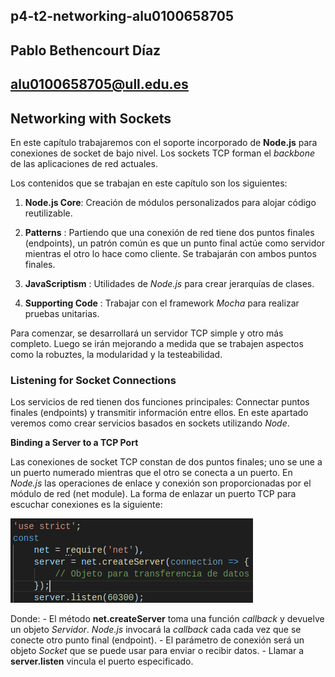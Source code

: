 ## p4-t2-networking-alu0100658705
## Pablo Bethencourt Díaz
## alu0100658705@ull.edu.es


## Networking with Sockets

En este capítulo trabajaremos con el soporte incorporado de **Node.js** para conexiones de socket de bajo nivel. Los sockets TCP forman el *backbone* de las aplicaciones de red actuales.

Los contenidos que se trabajan en este capítulo son los siguientes:

1. **Node.js Core**: Creación de módulos personalizados para alojar código reutilizable.

2. **Patterns** : Partiendo que una conexión de red tiene dos puntos finales (endpoints), un patrón común es que un punto final actúe como servidor mientras el otro lo hace como cliente. Se trabajarán con ambos puntos finales.

3. **JavaScriptism** : Utilidades de *Node.js* para crear jerarquías de clases.

4. **Supporting Code** : Trabajar con el framework *Mocha* para realizar pruebas unitarias.

Para comenzar, se desarrollará un servidor TCP simple y otro más completo. Luego se irán mejorando a medida que se trabajen aspectos como la robuztes, la modularidad y la testeabilidad.

### Listening for Socket Connections

 Los servicios de red tienen dos funciones principales: Connectar puntos finales (endpoints) y transmitir información entre ellos. En este apartado veremos como crear servicios basados en sockets utilizando *Node*.

**Binding a Server to a TCP Port**

Las conexiones de socket TCP constan de dos puntos finales; uno se une a un puerto numerado mientras que el otro se conecta a un puerto. En *Node.js* las operaciones de enlace y conexión son proporcionadas por el módulo de red (net module). La forma de enlazar un puerto TCP para escuchar conexiones es la siguiente:

![imagen01](images/cap01.png)

Donde:
    - El método **net.createServer** toma una función *callback* y devuelve un objeto *Servidor*. *Node.js* invocará la *callback* cada cada vez que se conecte otro punto final (endpoint).
    - El parámetro de conexión será un objeto *Socket* que se puede usar para enviar o recibir datos.
    - Llamar a **server.listen** vincula el puerto especificado.

    
